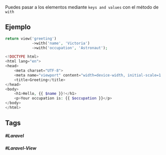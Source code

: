 Puedes pasar a los elementos mediante `keys and values` con el método de `with`

## Ejemplo


```php
return view('greeting')
            ->with('name', 'Victoria')
            ->with('occupation', 'Astronaut');
```

```php
<!DOCTYPE html>
<html lang="en">
<head>
    <meta charset="UTF-8">
    <meta name="viewport" content="width=device-width, initial-scale=1.0">
    <title>Greeting</title>
</head>
<body>
    <h1>Hello, {{ $name }}!</h1>
    <p>Your occupation is: {{ $occupation }}</p>
</body>
</html>
```
## Tags

##### #Laravel
##### #Laravel-View
